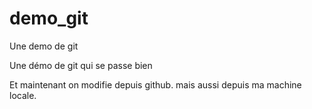 # demo_git
Une demo de git 

Une démo de git qui se passe bien

Et maintenant on modifie depuis github.
mais aussi depuis ma machine locale.
